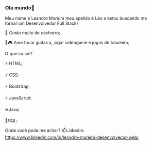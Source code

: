 ### Olá mundo👋

Meu nome é Leandro Moreira meu apelido é Léo e estou buscando me tornar um Desenvolvedor Full Stack!


🐶 Gosto muito de cachorro;

🎸🎮 Amo tocar guitarra, jogar videogame e jogos de tabuleiro;

O que eu sei?

⚡ HTML;

⚡ CSS;

⚡ Bootstrap;

⚡ JavaScript;

☕Java;

🎲SQL;

Onde você pode me achar?
📫LinkedIn: https://www.linkedin.com/in/leandro-moreira-desenvolvedor-web/
